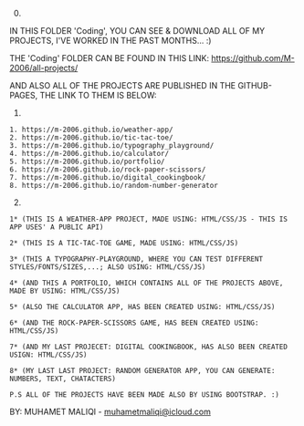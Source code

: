 0.

IN THIS FOLDER 'Coding', YOU CAN SEE & DOWNLOAD ALL OF MY PROJECTS, I'VE WORKED IN THE PAST MONTHS... :)

THE 'Coding' FOLDER CAN BE FOUND IN THIS LINK: https://github.com/M-2006/all-projects/

AND ALSO ALL OF THE PROJECTS ARE PUBLISHED IN THE GITHUB-PAGES, THE LINK TO THEM IS BELOW:

1.

    1. https://m-2006.github.io/weather-app/                       
    2. https://m-2006.github.io/tic-tac-toe/                     
    3. https://m-2006.github.io/typography_playground/           
    4. https://m-2006.github.io/calculator/
    5. https://m-2006.github.io/portfolio/
    6. https://m-2006.github.io/rock-paper-scissors/
    7. https://m-2006.github.io/digital_cookingbook/
    8. https://m-2006.github.io/random-number-generator

2.    

    1* (THIS IS A WEATHER-APP PROJECT, MADE USING: HTML/CSS/JS - THIS IS APP USES' A PUBLIC API)

    2* (THIS IS A TIC-TAC-TOE GAME, MADE USING: HTML/CSS/JS)

    3* (THIS A TYPOGRAPHY-PLAYGROUND, WHERE YOU CAN TEST DIFFERENT STYLES/FONTS/SIZES,...; ALSO USING: HTML/CSS/JS)

    4* (AND THIS A PORTFOLIO, WHICH CONTAINS ALL OF THE PROJECTS ABOVE, MADE BY USING: HTML/CSS/JS)

    5* (ALSO THE CALCULATOR APP, HAS BEEN CREATED USING: HTML/CSS/JS)

    6* (AND THE ROCK-PAPER-SCISSORS GAME, HAS BEEN CREATED USING: HTML/CSS/JS)

    7* (AND MY LAST PROJECET: DIGITAL COOKINGBOOK, HAS ALSO BEEN CREATED USIGN: HTML/CSS/JS)

    8* (MY LAST LAST PROJECT: RANDOM GENERATOR APP, YOU CAN GENERATE: NUMBERS, TEXT, CHATACTERS)

    P.S ALL OF THE PROJECTS HAVE BEEN MADE ALSO BY USING BOOTSTRAP. :)

BY: MUHAMET MALIQI - muhametmaliqi@icloud.com

